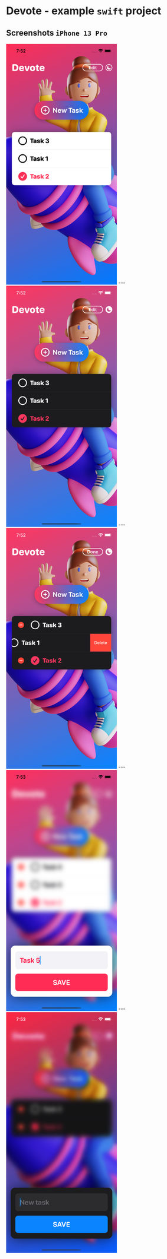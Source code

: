 # Devote - example `swift` project

## Screenshots `iPhone 13 Pro`
<img src="readme-images/iPhone-13-pro-homepage-light.png" width="300">
---
<img src="readme-images/iPhone-13-pro-homepage-dark.png" width="300">
---
<img src="readme-images/iPhone-13-pro-homepage-dark-delete.png" width="300">
---
<img src="readme-images/iPhone-13-pro-homepage-light-new-item.png" width="300">
---
<img src="readme-images/iPhone-13-pro-homepage-dark-new-item.png" width="300">